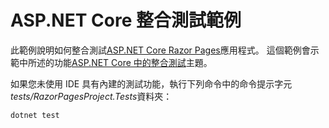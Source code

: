 # <a name="aspnet-core-integration-testing-sample"></a>ASP.NET Core 整合測試範例

此範例說明如何整合測試[ASP.NET Core Razor Pages](https://docs.microsoft.com/aspnet/core/mvc/razor-pages)應用程式。 這個範例會示範中所述的功能[ASP.NET Core 中的整合測試](https://docs.microsoft.com/aspnet/core/test/integration-tests)主題。

如果您未使用 IDE 具有內建的測試功能，執行下列命令中的命令提示字元*tests/RazorPagesProject.Tests*資料夾：

```console
dotnet test
```
